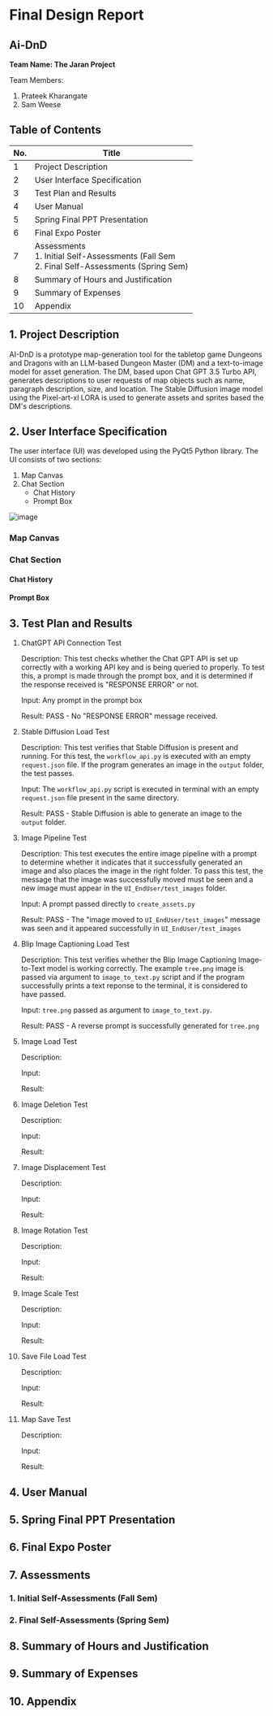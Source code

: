 # Final Design Report
## Ai-DnD
**Team Name: The Jaran Project**

Team Members: 
1. Prateek Kharangate
2. Sam Weese

## Table of Contents

| No.| Title|
|---|-------------|
| 1 | Project Description |
| 2 | User Interface Specification |
| 3 | Test Plan and Results |
| 4 | User Manual |
| 5 | Spring Final PPT Presentation |
| 6 | Final Expo Poster |
| 7 | Assessments<br> 1. Initial Self-Assessments (Fall Sem<br> 2. Final Self-Assessments (Spring Sem) |
| 8 | Summary of Hours and Justification |
| 9 | Summary of Expenses |
| 10 | Appendix |

## 1. Project Description

AI-DnD is a prototype map-generation tool for the tabletop game Dungeons and Dragons with an LLM-based Dungeon Master (DM) and a text-to-image model for asset generation. The DM, based upon Chat GPT 3.5 Turbo API, generates descriptions to user requests of map objects such as name, paragraph description, size, and location. The Stable Diffusion image model using the Pixel-art-xl LORA is used to generate assets and sprites based the DM's descriptions.

## 2. User Interface Specification

The user interface (UI) was developed using the PyQt5 Python library. The UI consists of two sections:

1. Map Canvas
2. Chat Section
   * Chat History
   * Prompt Box
   
![image](https://github.com/kharanpv/AI_DnD/assets/126278220/004b67c7-3ea0-4ac8-a8b9-b5a4881fa0a9)

### Map Canvas

### Chat Section

#### Chat History

#### Prompt Box

## 3. Test Plan and Results

1. ChatGPT API Connection Test

   Description: This test checks whether the Chat GPT API is set up correctly with a working API key and is being queried to properly. To test this, a prompt is made through the prompt box, and it is determined if the response received is "RESPONSE ERROR" or not. 
   
    Input: Any prompt in the prompt box
   
    Result: PASS - No "RESPONSE ERROR" message received.
   
2. Stable Diffusion Load Test
   
    Description: This test verifies that Stable Diffusion is present and running. For this test, the `workflow_api.py` is executed with an empty `request.json` file. If the program generates an image in the `output` folder, the test passes.
   
    Input: The `workflow_api.py` script is executed in terminal with an empty `request.json` file present in the same directory.
   
    Result: PASS - Stable Diffusion is able to generate an image to the `output` folder. 

3. Image Pipeline Test

   Description: This test executes the entire image pipeline with a prompt to determine whether it indicates that it successfully generated an image and also places the image in the right folder. To pass this test, the message that the image was successfully moved must be seen and a new image must appear in the `UI_EndUser/test_images` folder.
   
    Input: A prompt passed directly to `create_assets.py`
   
    Result: PASS - The "image moved to `UI_EndUser/test_images`" message was seen and it appeared successfully in `UI_EndUser/test_images`

4. Blip Image Captioning Load Test

   Description: This test verifies whether the Blip Image Captioning Image-to-Text model is working correctly. The example `tree.png` image is passed via argument to `image_to_text.py` script and if the program successfully prints a text reponse to the terminal, it is considered to have passed.
   
    Input: `tree.png` passed as argument to `image_to_text.py`.
   
    Result: PASS - A reverse prompt is successfully generated for `tree.png`

5. Image Load Test

   Description:
   
    Input:
   
    Result:

6. Image Deletion Test

   Description:
   
    Input:
   
    Result:

7. Image Displacement Test

    Description:
   
    Input:
   
    Result:

8. Image Rotation Test

    Description:
   
    Input:
   
    Result:

9. Image Scale Test

    Description:
   
    Input:
   
    Result:

10. Save File Load Test

    Description:
    
    Input:
    
    Result:

11. Map Save Test

    Description:
    
    Input:
    
    Result:



## 4. User Manual

## 5. Spring Final PPT Presentation

## 6. Final Expo Poster

## 7. Assessments
### 1. Initial Self-Assessments (Fall Sem)
### 2. Final Self-Assessments (Spring Sem)

## 8. Summary of Hours and Justification

## 9. Summary of Expenses

## 10. Appendix

